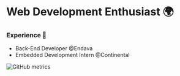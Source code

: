 # Web Development Enthusiast 🌍

### Experience 💼
- Back-End Developer @Endava
- Embedded Development Intern @Continental

![GitHub metrics](https://metrics.lecoq.io/valentinpopescu98)  
